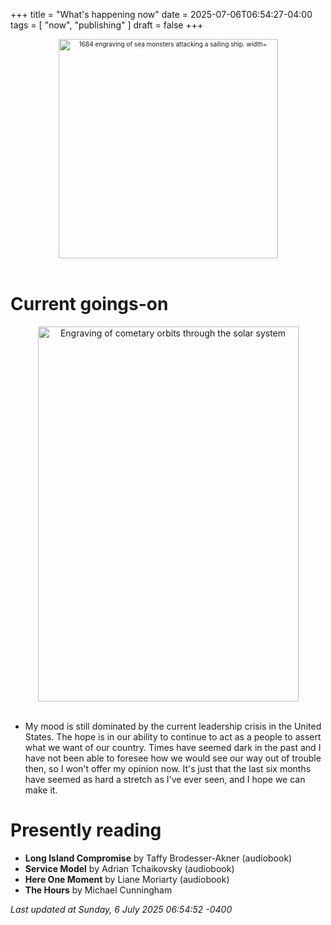 +++
title = "What's happening now"
date = 2025-07-06T06:54:27-04:00
tags = [
    "now",
    "publishing"
]
draft = false
+++
<div align="center" style="font-size:x-small"><img src="https://milkfish08.s3.amazonaws.com/photo/blog/abovethefold/1684-untitled-engraving-of-sea-monsters-attacking-a-sailing-vessel-49fa31.jpg" alt="1684 engraving of sea monsters attacking a sailing ship. width="512" height="351" title="Sea monsters attacking a sailing ship" /></div><br clear="all" />

# Current goings-on

<div align="center"><img src="https://milkfish08.s3.amazonaws.com/photo/blog/comets.jpeg" height=600 width=417 alt="Engraving of cometary orbits through the solar system" title="Comets" /></div><br clear="all" />

* My mood is still dominated by the current leadership crisis in the United States.
The hope is in our ability to continue to act as a people to assert what we want of our country.
Times have seemed dark in the past and I have not been able to foresee how we would see our way out of trouble then, so I won't offer my opinion now.
It's just that the last six months have seemed as hard a stretch as I've ever seen, and I hope we can make it.

# Presently reading

* __Long Island Compromise__ by Taffy Brodesser-Akner (audiobook)
* __Service Model__ by Adrian Tchaikovsky (audiobook)
* __Here One Moment__ by Liane Moriarty (audiobook)
* __The Hours__ by Michael Cunningham

*Last updated at Sunday, 6 July 2025 06:54:52 -0400*
